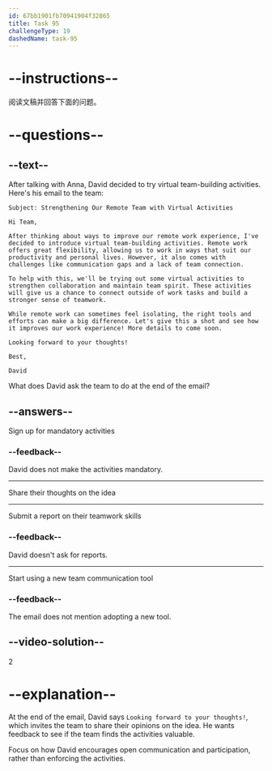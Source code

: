 ```yaml
---
id: 67bb1901fb70941904f32865
title: Task 95
challengeType: 19
dashedName: task-95
---
```


<!-- READING -->

# --instructions--

阅读文稿并回答下面的问题。

# --questions--

## --text--

After talking with Anna, David decided to try virtual team-building activities. Here's his email to the team:

`Subject: Strengthening Our Remote Team with Virtual Activities`

`Hi Team,`

`After thinking about ways to improve our remote work experience, I've decided to introduce virtual team-building activities. Remote work offers great flexibility, allowing us to work in ways that suit our productivity and personal lives. However, it also comes with challenges like communication gaps and a lack of team connection.`

`To help with this, we'll be trying out some virtual activities to strengthen collaboration and maintain team spirit. These activities will give us a chance to connect outside of work tasks and build a stronger sense of teamwork.`

`While remote work can sometimes feel isolating, the right tools and efforts can make a big difference. Let's give this a shot and see how it improves our work experience! More details to come soon.`

`Looking forward to your thoughts!`

`Best,`

`David`

What does David ask the team to do at the end of the email?

## --answers--

Sign up for mandatory activities

### --feedback--

David does not make the activities mandatory.

---

Share their thoughts on the idea

---

Submit a report on their teamwork skills

### --feedback--

David doesn't ask for reports.

---

Start using a new team communication tool

### --feedback--

The email does not mention adopting a new tool.

## --video-solution--

2

# --explanation--

At the end of the email, David says `Looking forward to your thoughts!`, which invites the team to share their opinions on the idea. He wants feedback to see if the team finds the activities valuable.

Focus on how David encourages open communication and participation, rather than enforcing the activities.
